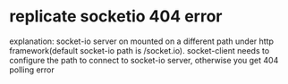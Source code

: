 # replicate socketio 404 error
explanation: socket-io server on mounted on a different path under http framework(default socket-io path is /socket.io). socket-client needs to configure the path to connect to socket-io server, otherwise you get 404 polling error